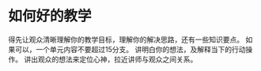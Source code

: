 # 如何好的教学
得先让观众清晰理解你的教学目标，理解你的解决思路，还有一些知识要点。
如果可以，一个单元内容不要超过15分支。
讲明白你的想法，及解释当下的行动操作。
讲出观众的想法来定位心神，拉近讲师与观众之间关系。
